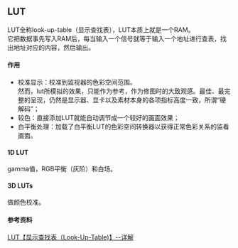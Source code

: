 ﻿## LUT  
LUT全称look-up-table（显示查找表），LUT本质上就是一个RAM。  
它把数据事先写入RAM后，每当输入一个信号就等于输入一个地址进行查表，找出地址对应的内容，然后输出。  

#### 作用  
- 校准显示：校准到监视器的色彩空间范围。  
然而，lut所模拟的效果，只能作为参考，作为修图时的大致观感。最佳、最完整的呈现，仍然是显示器、显卡以及素材本身的各项指标高度一致，所谓“硬解码”；  
- 较色：直接添加LUT就能自动调节成一个较好的画面效果；    
- 白平衡处理：加载了白平衡LUT的色彩空间转换器以获得正常色彩关系的监看画面。  

#### 1D LUT  
gamma值，RGB平衡（灰阶）和白场。  

#### 3D LUTs  
做颜色校准。  


#### 参考资料  
[LUT【显示查找表（Look-Up-Table)】--详解](http://zhan.renren.com/zmovieheaven?gid=3602888498061925025&checked=true)  


